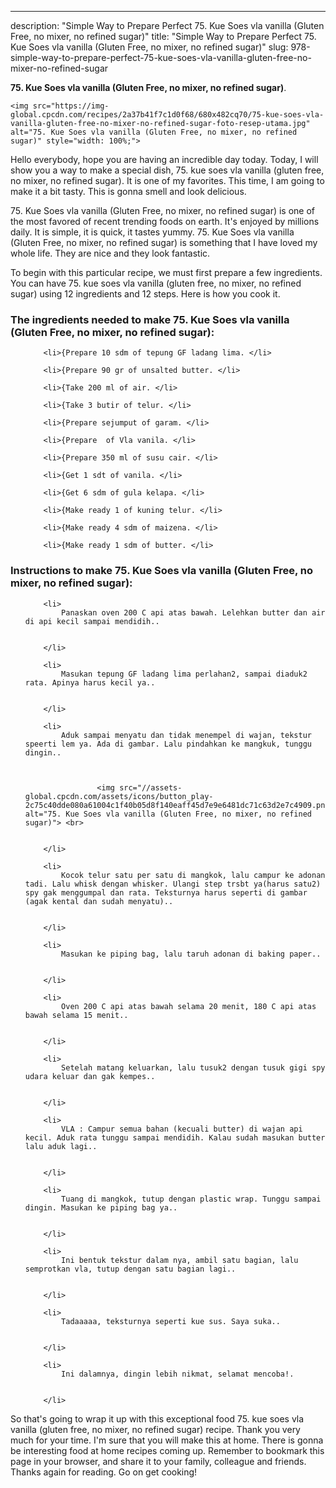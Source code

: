 ---
description: "Simple Way to Prepare Perfect 75. Kue Soes vla vanilla (Gluten Free, no mixer, no refined sugar)"
title: "Simple Way to Prepare Perfect 75. Kue Soes vla vanilla (Gluten Free, no mixer, no refined sugar)"
slug: 978-simple-way-to-prepare-perfect-75-kue-soes-vla-vanilla-gluten-free-no-mixer-no-refined-sugar

<p>
	<strong>75. Kue Soes vla vanilla (Gluten Free, no mixer, no refined sugar)</strong>. 
	
</p>
<p>
	
	<img src="https://img-global.cpcdn.com/recipes/2a37b41f7c1d0f68/680x482cq70/75-kue-soes-vla-vanilla-gluten-free-no-mixer-no-refined-sugar-foto-resep-utama.jpg" alt="75. Kue Soes vla vanilla (Gluten Free, no mixer, no refined sugar)" style="width: 100%;">
	
	
</p>
<p>
	Hello everybody, hope you are having an incredible day today. Today, I will show you a way to make a special dish, 75. kue soes vla vanilla (gluten free, no mixer, no refined sugar). It is one of my favorites. This time, I am going to make it a bit tasty. This is gonna smell and look delicious.
</p>
	
<p>
	
</p>
<p>
	75. Kue Soes vla vanilla (Gluten Free, no mixer, no refined sugar) is one of the most favored of recent trending foods on earth. It's enjoyed by millions daily. It is simple, it is quick, it tastes yummy. 75. Kue Soes vla vanilla (Gluten Free, no mixer, no refined sugar) is something that I have loved my whole life. They are nice and they look fantastic.
</p>

<p>
To begin with this particular recipe, we must first prepare a few ingredients. You can have 75. kue soes vla vanilla (gluten free, no mixer, no refined sugar) using 12 ingredients and 12 steps. Here is how you cook it.
</p>

<h3>The ingredients needed to make 75. Kue Soes vla vanilla (Gluten Free, no mixer, no refined sugar):</h3>

<ol>
	
		<li>{Prepare 10 sdm of tepung GF ladang lima. </li>
	
		<li>{Prepare 90 gr of unsalted butter. </li>
	
		<li>{Take 200 ml of air. </li>
	
		<li>{Take 3 butir of telur. </li>
	
		<li>{Prepare sejumput of garam. </li>
	
		<li>{Prepare  of Vla vanila. </li>
	
		<li>{Prepare 350 ml of susu cair. </li>
	
		<li>{Get 1 sdt of vanila. </li>
	
		<li>{Get 6 sdm of gula kelapa. </li>
	
		<li>{Make ready 1 of kuning telur. </li>
	
		<li>{Make ready 4 sdm of maizena. </li>
	
		<li>{Make ready 1 sdm of butter. </li>
	
</ol>
<p>
	
</p>

<h3>Instructions to make 75. Kue Soes vla vanilla (Gluten Free, no mixer, no refined sugar):</h3>

<ol>
	
		<li>
			Panaskan oven 200 C api atas bawah. Lelehkan butter dan air di api kecil sampai mendidih..
			
			
		</li>
	
		<li>
			Masukan tepung GF ladang lima perlahan2, sampai diaduk2 rata. Apinya harus kecil ya..
			
			
		</li>
	
		<li>
			Aduk sampai menyatu dan tidak menempel di wajan, tekstur speerti lem ya. Ada di gambar. Lalu pindahkan ke mangkuk, tunggu dingin..
			
			
				
					<img src="//assets-global.cpcdn.com/assets/icons/button_play-2c75c40dde080a61004c1f40b05d8f140eaff45d7e9e6481dc71c63d2e7c4909.png" alt="75. Kue Soes vla vanilla (Gluten Free, no mixer, no refined sugar)"> <br>
				
			
		</li>
	
		<li>
			Kocok telur satu per satu di mangkok, lalu campur ke adonan tadi. Lalu whisk dengan whisker. Ulangi step trsbt ya(harus satu2) spy gak menggumpal dan rata. Teksturnya harus seperti di gambar (agak kental dan sudah menyatu)..
			
			
		</li>
	
		<li>
			Masukan ke piping bag, lalu taruh adonan di baking paper..
			
			
		</li>
	
		<li>
			Oven 200 C api atas bawah selama 20 menit, 180 C api atas bawah selama 15 menit..
			
			
		</li>
	
		<li>
			Setelah matang keluarkan, lalu tusuk2 dengan tusuk gigi spy udara keluar dan gak kempes..
			
			
		</li>
	
		<li>
			VLA : Campur semua bahan (kecuali butter) di wajan api kecil. Aduk rata tunggu sampai mendidih. Kalau sudah masukan butter lalu aduk lagi..
			
			
		</li>
	
		<li>
			Tuang di mangkok, tutup dengan plastic wrap. Tunggu sampai dingin. Masukan ke piping bag ya..
			
			
		</li>
	
		<li>
			Ini bentuk tekstur dalam nya, ambil satu bagian, lalu semprotkan vla, tutup dengan satu bagian lagi..
			
			
		</li>
	
		<li>
			Tadaaaaa, teksturnya seperti kue sus. Saya suka..
			
			
		</li>
	
		<li>
			Ini dalamnya, dingin lebih nikmat, selamat mencoba!.
			
			
		</li>
	
</ol>

<p>
	
</p>

<p>
	So that's going to wrap it up with this exceptional food 75. kue soes vla vanilla (gluten free, no mixer, no refined sugar) recipe. Thank you very much for your time. I'm sure that you will make this at home. There is gonna be interesting food at home recipes coming up. Remember to bookmark this page in your browser, and share it to your family, colleague and friends. Thanks again for reading. Go on get cooking!
</p>
